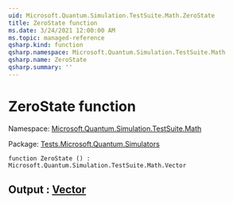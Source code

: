 ```yaml
---
uid: Microsoft.Quantum.Simulation.TestSuite.Math.ZeroState
title: ZeroState function
ms.date: 3/24/2021 12:00:00 AM
ms.topic: managed-reference
qsharp.kind: function
qsharp.namespace: Microsoft.Quantum.Simulation.TestSuite.Math
qsharp.name: ZeroState
qsharp.summary: ''
---
```


# ZeroState function

Namespace: [Microsoft.Quantum.Simulation.TestSuite.Math](xref:Microsoft.Quantum.Simulation.TestSuite.Math)

Package: [Tests.Microsoft.Quantum.Simulators](https://nuget.org/packages/Tests.Microsoft.Quantum.Simulators)




```qsharp
function ZeroState () : Microsoft.Quantum.Simulation.TestSuite.Math.Vector
```


## Output : [Vector](xref:Microsoft.Quantum.Simulation.TestSuite.Math.Vector)

